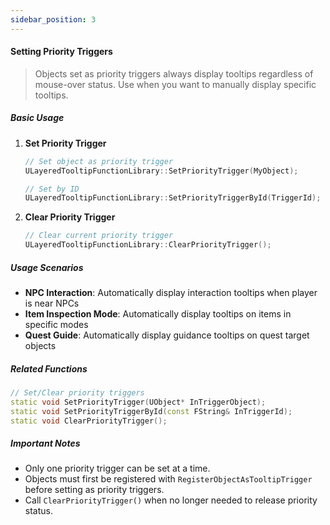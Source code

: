 ```yaml
---
sidebar_position: 3
---
```

#### Setting Priority Triggers

> Objects set as priority triggers always display tooltips regardless of mouse-over status. Use when you want to manually display specific tooltips.

##### Basic Usage

1. **Set Priority Trigger**
    
    ```cpp
    // Set object as priority trigger
    ULayeredTooltipFunctionLibrary::SetPriorityTrigger(MyObject);
    
    // Set by ID
    ULayeredTooltipFunctionLibrary::SetPriorityTriggerById(TriggerId);
    ```
    
2. **Clear Priority Trigger**
    
    ```cpp
    // Clear current priority trigger
    ULayeredTooltipFunctionLibrary::ClearPriorityTrigger();
    ```
    

##### Usage Scenarios

- **NPC Interaction**: Automatically display interaction tooltips when player is near NPCs
- **Item Inspection Mode**: Automatically display tooltips on items in specific modes
- **Quest Guide**: Automatically display guidance tooltips on quest target objects

##### Related Functions

```cpp
// Set/Clear priority triggers
static void SetPriorityTrigger(UObject* InTriggerObject);
static void SetPriorityTriggerById(const FString& InTriggerId);
static void ClearPriorityTrigger();
```

##### Important Notes

- Only one priority trigger can be set at a time.
- Objects must first be registered with `RegisterObjectAsTooltipTrigger` before setting as priority triggers.
- Call `ClearPriorityTrigger()` when no longer needed to release priority status.